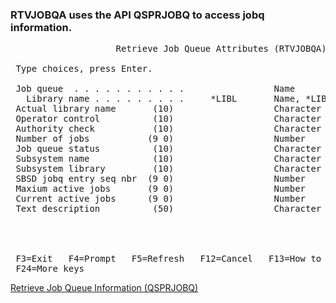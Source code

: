 <h3>RTVJOBQA uses the API QSPRJOBQ to access jobq information.</h3>

<pre>
                    Retrieve Job Queue Attributes (RTVJOBQA)                   
                                                                               
 Type choices, press Enter.                                                    
                                                                               
 Job queue  . . . . . . . . . . .                 Name                         
   Library name . . . . . . . . .     *LIBL       Name, *LIBL                  
 Actual library name       (10)                   Character value              
 Operator control          (10)                   Character value              
 Authority check           (10)                   Character value              
 Number of jobs           (9 0)                   Number                       
 Job queue status          (10)                   Character value              
 Subsystem name            (10)                   Character value              
 Subsystem library         (10)                   Character value              
 SBSD jobq entry seq nbr  (9 0)                   Number                       
 Maxium active jobs       (9 0)                   Number                       
 Current active jobs      (9 0)                   Number                       
 Text description          (50)                   Character value              
                                                                               
                                                                               
                                                                               
                                                                         Bottom
 F3=Exit   F4=Prompt   F5=Refresh   F12=Cancel   F13=How to use this display   
 F24=More keys                                                                 
</pre>
<p>
<a href="https://www.ibm.com/docs/api/v1/content/ssw_ibm_i_75/apis/qsprjobq.htm">Retrieve Job Queue Information (QSPRJOBQ)</a>
</p>

